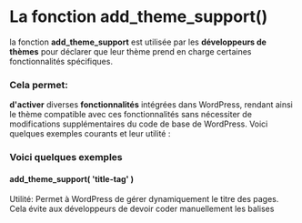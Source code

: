 # La fonction add_theme_support()

 la fonction **add_theme_support** est utilisée par les **développeurs de thèmes** pour déclarer que leur thème prend en charge certaines fonctionnalités spécifiques. 
 
 ### Cela permet:

**d'activer** diverses **fonctionnalités** intégrées dans WordPress, rendant ainsi le thème compatible avec ces fonctionnalités sans nécessiter de modifications supplémentaires du code de base de WordPress. Voici quelques exemples courants et leur utilité :

### Voici quelques exemples

#### add_theme_support( 'title-tag' )

Utilité: Permet à WordPress de gérer dynamiquement le titre des pages. Cela évite aux développeurs de devoir coder manuellement les balises <title> dans le fichier header.php.


#### add_theme_support( 'post-thumbnails' )

Utilité: Active la fonctionnalité des images à la une pour les articles et les pages. Les utilisateurs peuvent alors définir une image représentative pour chaque publication.

#### add_theme_support( 'custom-logo' )

Utilité: Permet aux utilisateurs de télécharger et de définir un logo personnalisé pour leur site via l'outil de personnalisation de WordPress.


#### add_theme_support( 'html5', array( 'search-form', 'comment-form', 'comment-list', 'gallery', 'caption' ) )

Utilité: Permet au thème d'utiliser des balises HTML5 pour les formulaires de recherche, les formulaires de commentaires, les listes de commentaires, les galeries et les légendes.

#### add_theme_support( 'custom-header' )

Utilité: Permet aux utilisateurs de définir une image d'en-tête personnalisée pour leur site, souvent affichée en haut des pages.


#### add_theme_support('custom-background')

La prise en charge de l'arrière-plan personnalisé à votre thème WordPress.

Le premier argument de la fonction **add_theme_support()** est **le type de fonctionnalité que vous souhaitez ajouter**, qui dans ce cas est **'custom-background'**. **Le deuxième argument est facultatif** et permet de définir **les options** pour la fonctionnalité. Dans ce cas, nous avons défini deux options à l'aide du tableau $args :

### Voici les paramètres possibles pour la fonction add_theme_support( 'custom-background' ) :

```
$defaults = array(
	'default-image'          => '',
	'default-preset'         => 'default', // 'default', 'fill', 'fit', 'repeat', 'custom'
	'default-position-x'     => 'left',    // 'left', 'center', 'right'
	'default-position-y'     => 'top',     // 'top', 'center', 'bottom'
	'default-size'           => 'auto',    // 'auto', 'contain', 'cover'
	'default-repeat'         => 'repeat',  // 'repeat-x', 'repeat-y', 'repeat', 'no-repeat'
	'default-attachment'     => 'scroll',  // 'scroll', 'fixed'
	'default-color'          => '',
	'wp-head-callback'       => '_custom_background_cb',
	'admin-head-callback'    => '',
	'admin-preview-callback' => '',
);
add_theme_support( 'custom-background', $defaults );
```

#### Ajouter la classe « custom-background » dans « body »

- `<body class="custom-background site"`

### Liens importants

- `https://developer.wordpress.org/reference%2Ffunctions%2Fadd_theme_support%2F/`
- `https://developer.wordpress.org/themes/functionality/custom-backgrounds/`
